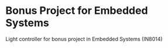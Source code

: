 # Bonus Project for Embedded Systems
Light controller for bonus project in Embedded Systems (IN8014)
